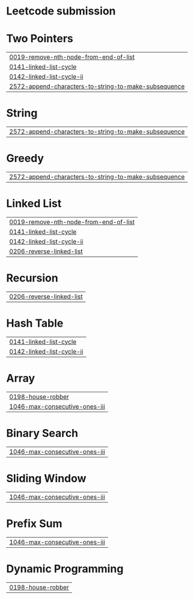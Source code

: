 # Leetcode submission


# Two Pointers
|  |
| ------- |
| [0019-remove-nth-node-from-end-of-list](https://github.com/PRATHAM2107/Leetcode/tree/master/0019-remove-nth-node-from-end-of-list) |
| [0141-linked-list-cycle](https://github.com/PRATHAM2107/Leetcode/tree/master/0141-linked-list-cycle) |
| [0142-linked-list-cycle-ii](https://github.com/PRATHAM2107/Leetcode/tree/master/0142-linked-list-cycle-ii) |
| [2572-append-characters-to-string-to-make-subsequence](https://github.com/PRATHAM2107/Leetcode/tree/master/2572-append-characters-to-string-to-make-subsequence) |
# String
|  |
| ------- |
| [2572-append-characters-to-string-to-make-subsequence](https://github.com/PRATHAM2107/Leetcode/tree/master/2572-append-characters-to-string-to-make-subsequence) |
# Greedy
|  |
| ------- |
| [2572-append-characters-to-string-to-make-subsequence](https://github.com/PRATHAM2107/Leetcode/tree/master/2572-append-characters-to-string-to-make-subsequence) |
# Linked List
|  |
| ------- |
| [0019-remove-nth-node-from-end-of-list](https://github.com/PRATHAM2107/Leetcode/tree/master/0019-remove-nth-node-from-end-of-list) |
| [0141-linked-list-cycle](https://github.com/PRATHAM2107/Leetcode/tree/master/0141-linked-list-cycle) |
| [0142-linked-list-cycle-ii](https://github.com/PRATHAM2107/Leetcode/tree/master/0142-linked-list-cycle-ii) |
| [0206-reverse-linked-list](https://github.com/PRATHAM2107/Leetcode/tree/master/0206-reverse-linked-list) |
# Recursion
|  |
| ------- |
| [0206-reverse-linked-list](https://github.com/PRATHAM2107/Leetcode/tree/master/0206-reverse-linked-list) |
# Hash Table
|  |
| ------- |
| [0141-linked-list-cycle](https://github.com/PRATHAM2107/Leetcode/tree/master/0141-linked-list-cycle) |
| [0142-linked-list-cycle-ii](https://github.com/PRATHAM2107/Leetcode/tree/master/0142-linked-list-cycle-ii) |
# Array
|  |
| ------- |
| [0198-house-robber](https://github.com/PRATHAM2107/Leetcode/tree/master/0198-house-robber) |
| [1046-max-consecutive-ones-iii](https://github.com/PRATHAM2107/Leetcode/tree/master/1046-max-consecutive-ones-iii) |
# Binary Search
|  |
| ------- |
| [1046-max-consecutive-ones-iii](https://github.com/PRATHAM2107/Leetcode/tree/master/1046-max-consecutive-ones-iii) |
# Sliding Window
|  |
| ------- |
| [1046-max-consecutive-ones-iii](https://github.com/PRATHAM2107/Leetcode/tree/master/1046-max-consecutive-ones-iii) |
# Prefix Sum
|  |
| ------- |
| [1046-max-consecutive-ones-iii](https://github.com/PRATHAM2107/Leetcode/tree/master/1046-max-consecutive-ones-iii) |
# Dynamic Programming
|  |
| ------- |
| [0198-house-robber](https://github.com/PRATHAM2107/Leetcode/tree/master/0198-house-robber) |